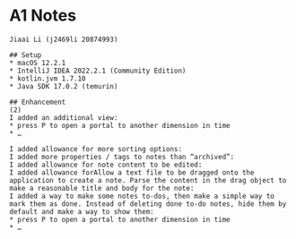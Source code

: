 # A1 Notes
    Jiaai Li (j2469li 20874993)
 
    ## Setup
    * macOS 12.2.1
    * IntelliJ IDEA 2022.2.1 (Community Edition)
    * kotlin.jvm 1.7.10
    * Java SDK 17.0.2 (temurin)
 
    ## Enhancement 
    (2)
    I added an additional view: 
    * press P to open a portal to another dimension in time
    * …

    I added allowance for more sorting options: 
    I added more properties / tags to notes than “archived”: 
    I added allowance for note content to be edited: 
    I added allowance forAllow a text file to be dragged onto the application to create a note. Parse the content in the drag object to make a reasonable title and body for the note: 
    I added a way to make some notes to-dos, then make a simple way to mark them as done. Instead of deleting done to-do notes, hide them by default and make a way to show them: 
    * press P to open a portal to another dimension in time
    * …
